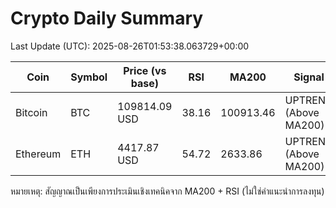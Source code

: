 # Crypto Daily Summary

Last Update (UTC): 2025-08-26T01:53:38.063729+00:00

| Coin | Symbol | Price (vs base) | RSI | MA200 | Signal |
|------|--------|------------------|-----|-------|--------|
| Bitcoin | BTC | 109814.09 USD | 38.16 | 100913.46 | UPTREND (Above MA200) |
| Ethereum | ETH | 4417.87 USD | 54.72 | 2633.86 | UPTREND (Above MA200) |

หมายเหตุ: สัญญาณเป็นเพียงการประเมินเชิงเทคนิคจาก MA200 + RSI (ไม่ใช่คำแนะนำการลงทุน)